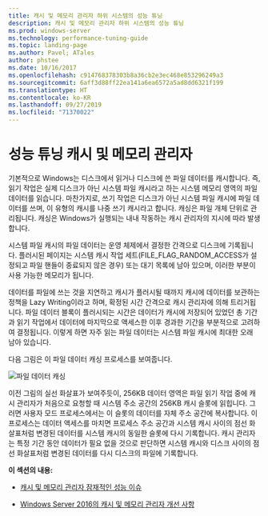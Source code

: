 ```yaml
---
title: 캐시 및 메모리 관리자 하위 시스템의 성능 튜닝
description: 캐시 및 메모리 관리자 하위 시스템의 성능 튜닝
ms.prod: windows-server
ms.technology: performance-tuning-guide
ms.topic: landing-page
ms.author: Pavel; ATales
author: phstee
ms.date: 10/16/2017
ms.openlocfilehash: c914768378303b8a36cb2e3ec468e853296249a3
ms.sourcegitcommit: 6aff3d88ff22ea141a6ea6572a5ad8dd6321f199
ms.translationtype: HT
ms.contentlocale: ko-KR
ms.lasthandoff: 09/27/2019
ms.locfileid: "71370022"
---
```

# <a name="performance-tuning-cache-and-memory-manager"></a>성능 튜닝 캐시 및 메모리 관리자

기본적으로 Windows는 디스크에서 읽거나 디스크에 쓴 파일 데이터를 캐시합니다. 즉, 읽기 작업은 실제 디스크가 아닌 시스템 파일 캐시라고 하는 시스템 메모리 영역의 파일 데이터를 읽습니다. 마찬가지로, 쓰기 작업은 디스크가 아닌 시스템 파일 캐시에 파일 데이터를 쓰며, 이 유형의 캐시를 나중 쓰기 캐시라고 합니다. 캐싱은 파일 개체 단위로 관리됩니다. 캐싱은 Windows가 실행되는 내내 작동하는 캐시 관리자의 지시에 따라 발생합니다.

시스템 파일 캐시의 파일 데이터는 운영 체제에서 결정한 간격으로 디스크에 기록됩니다. 플러시된 페이지는 시스템 캐시 작업 세트(FILE\_FLAG\_RANDOM\_ACCESS가 설정되고 파일 핸들이 종료되지 않은 경우) 또는 대기 목록에 남아 있으며, 이러한 부분이 사용 가능한 메모리가 됩니다.

데이터를 파일에 쓰는 것을 지연하고 캐시가 플러시될 때까지 캐시에 데이터를 보관하는 정책을 Lazy Writing이라고 하며, 확정된 시간 간격으로 캐시 관리자에 의해 트리거됩니다. 파일 데이터 블록이 플러시되는 시간은 데이터가 캐시에 저장되어 있었던 총 기간과 읽기 작업에서 데이터에 마지막으로 액세스한 이후 경과한 기간을 부분적으로 고려하여 결정됩니다. 이렇게 하면 자주 읽는 파일 데이터는 시스템 파일 캐시에 최대한 오래 남아 있습니다.

다음 그림은 이 파일 데이터 캐싱 프로세스를 보여줍니다.

![파일 데이터 캐싱](../../media/perftune-guide-file-data-caching.png)

이전 그림의 실선 화살표가 보여주듯이, 256KB 데이터 영역은 파일 읽기 작업 중에 캐시 관리자가 처음으로 요청할 때 시스템 주소 공간의 256KB 캐시 슬롯에 읽힙니다. 그러면 사용자 모드 프로세스에서는 이 슬롯의 데이터를 자체 주소 공간에 복사합니다. 이 프로세스는 데이터 액세스를 마치면 프로세스 주소 공간과 시스템 캐시 사이의 점선 화살표처럼 변경된 데이터를 시스템 캐시의 동일한 슬롯에 다시 기록합니다. 캐시 관리자는 특정 기간 동안 데이터가 필요 없을 것으로 판단하면 시스템 캐시와 디스크 사이의 점선 화살표처럼 변경된 데이터를 다시 디스크의 파일에 기록합니다.

**이 섹션의 내용:**

-   [캐시 및 메모리 관리자 잠재적인 성능 이슈](troubleshoot.md)

-   [Windows Server 2016의 캐시 및 메모리 관리자 개선 사항](improvements-in-2016.md)
